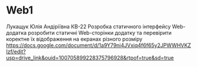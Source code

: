 # Web1
Лукащук Юлія Андіріївна КВ-22 Розробка статичного інтерфейсу Web-додатка 
розробити статичні Web-сторінки додатку та перевірити коректне їх відображення на екранах різного розміру https://docs.google.com/document/d/1a9Y79ni4JVxiq4f6f65y2JPWWHVKZIzf/edit?usp=drive_link&ouid=100705899228375796928&rtpof=true&sd=true

